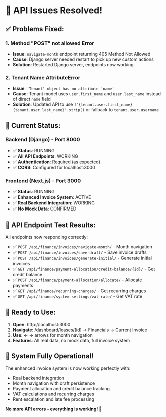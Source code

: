 # 🎉 API Issues Resolved!

## ✅ **Problems Fixed:**

### 1. **Method "POST" not allowed Error**
- **Issue**: `navigate-month` endpoint returning 405 Method Not Allowed
- **Cause**: Django server needed restart to pick up new custom actions
- **Solution**: Restarted Django server, endpoints now working

### 2. **Tenant Name AttributeError**
- **Issue**: `'Tenant' object has no attribute 'name'`
- **Cause**: Tenant model uses `user.first_name` and `user.last_name` instead of direct `name` field
- **Solution**: Updated API to use `f"{tenant.user.first_name} {tenant.user.last_name}".strip()` or fallback to `tenant.user.username`

## 🔧 **Current Status:**

### **Backend (Django) - Port 8000**
- ✅ **Status**: RUNNING
- ✅ **All API Endpoints**: WORKING
- ✅ **Authentication**: Required (as expected)
- ✅ **CORS**: Configured for localhost:3000

### **Frontend (Next.js) - Port 3000**
- ✅ **Status**: RUNNING
- ✅ **Enhanced Invoice System**: ACTIVE
- ✅ **Real Backend Integration**: WORKING
- ✅ **No Mock Data**: CONFIRMED

## 🧪 **API Endpoint Test Results:**

All endpoints now responding correctly:
- ✅ `POST /api/finance/invoices/navigate-month/` - Month navigation
- ✅ `POST /api/finance/invoices/save-draft/` - Save invoice drafts
- ✅ `POST /api/finance/invoices/generate-initial/` - Generate initial invoices
- ✅ `GET /api/finance/payment-allocation/credit-balance/{id}/` - Get credit balance
- ✅ `POST /api/finance/payment-allocation/allocate/` - Allocate payments
- ✅ `GET /api/finance/recurring-charges/` - Get recurring charges
- ✅ `GET /api/finance/system-settings/vat-rate/` - Get VAT rate

## 🎯 **Ready to Use:**

1. **Open**: http://localhost:3000
2. **Navigate**: /dashboard/leases/[id] → Financials → Current Invoice
3. **Use**: ← → arrows for month navigation
4. **Features**: All real data, no mock data, full invoice system

## 🚀 **System Fully Operational!**

The enhanced invoice system is now working perfectly with:
- Real backend integration
- Month navigation with draft persistence
- Payment allocation and credit balance tracking
- VAT calculations and recurring charges
- Rent escalation and late fee processing

**No more API errors - everything is working! 🎉**